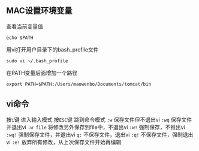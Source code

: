 ## MAC设置环境变量
查看当前变量值

```
echo $PATH
```

用vi打开用户目录下的bash_profile文件

```
sudo vi ~/.bash_profile
```

在PATH变量后面增加一个路径

```
export PATH=$PATH:/Users/maowenbo/Documents/tomcat/bin
```

## vi命令
按`i`键 进入输入模式
按`ESC`键 跳到命令模式
`:w`   保存文件但不退出vi
`:wq`  保存文件并退出vi
`:w file` 将修改另外保存到file中，不退出vi
`:w!`   强制保存，不推出vi
`:wq!` 强制保存文件，并退出vi
`q:`  不保存文件，退出vi
`:q!` 不保存文件，强制退出vi
`:e!` 放弃所有修改，从上次保存文件开始再编辑

